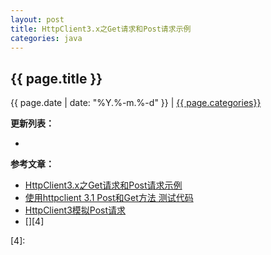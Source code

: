 ```yaml
---
layout: post
title: HttpClient3.x之Get请求和Post请求示例
categories: java
---
```


## {{ page.title }}

{{ page.date | date: "%Y.%-m.%-d" }} | <a href="/archive#{{ page.categories }}">{{ page.categories}}</a>



**更新列表：**

*



**参考文章：**

* [HttpClient3.x之Get请求和Post请求示例][1]
* [使用httpclient 3.1 Post和Get方法 测试代码][2]
* [HttpClient3模拟Post请求][3]
* [][4]


[1]: https://blog.csdn.net/xiaoxian8023/article/details/43345113
[2]: http://www.blogjava.net/wangxinsh55/archive/2015/12/08/284149.html
[3]: http://www.what21.com/programming/java/http-java/httpclient3-post.html
[4]: 